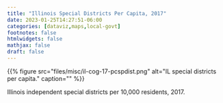 ```yaml
---
title: "Illinois Special Districts Per Capita, 2017"
date: 2023-01-25T14:27:51-06:00
categories: [dataviz,maps,local-govt]
footnotes: false
htmlwidgets: false
mathjax: false
draft: false
---
```


{{% figure src="files/misc/il-cog-17-pcspdist.png" alt="IL special districts per capita." caption="" %}}

<!--more-->

Illinois independent special districts per 10,000 residents, 2017.
